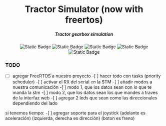 <div align="center">

# Tractor Simulator (now with freertos)

##### Tractor gearbox simulation

![Static Badge](https://img.shields.io/badge/Nucleo_F103RB-blue?style=for-the-badge&logo=stmicroelectronics)
![Static Badge](https://img.shields.io/badge/PI_4-red?style=for-the-badge&logo=raspberrypi)
![Static Badge](https://img.shields.io/badge/Assembly-gray?style=for-the-badge&logo=Assembly)
![Static Badge](https://img.shields.io/badge/Python-green?style=for-the-badge&logo=python&logoColor=white)
![Static Badge](https://img.shields.io/badge/C_language-black?style=for-the-badge&logo=c&logoColor=white)

</div>


### TODO
-[ ] ⁠agregar FreeRTOS a nuestro proyecto
-[ ]⁠ hacer todo con tasks (priority scheduler)
-[ ]⁠ activar el RX del serial en la STM
-[ ]⁠ añadir modos a nuestra comunicación
-[ ]⁠ modo 1, que los datos sean con lo que te manda la stm
-[ ]⁠ modo 2, que los datos sean los que mandes a traves de la interfaz web
-[ ]⁠ agregar 2 leds que sean como las direccionales dependiendo del lado

si tenemos tiempo:
-[ ]⁠ agregar soporte para el joystick (adelante es aceleración) (izquierda, derecha es dirección) (boton es freno)